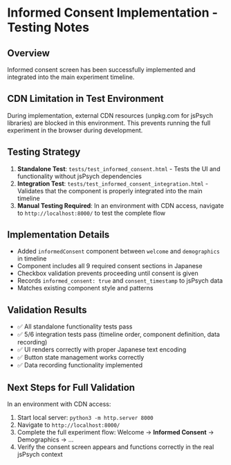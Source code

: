 # Informed Consent Implementation - Testing Notes

## Overview
Informed consent screen has been successfully implemented and integrated into the main experiment timeline.

## CDN Limitation in Test Environment
During implementation, external CDN resources (unpkg.com for jsPsych libraries) are blocked in this environment. This prevents running the full experiment in the browser during development.

## Testing Strategy
1. **Standalone Test**: `tests/test_informed_consent.html` - Tests the UI and functionality without jsPsych dependencies
2. **Integration Test**: `tests/test_informed_consent_integration.html` - Validates that the component is properly integrated into the main timeline
3. **Manual Testing Required**: In an environment with CDN access, navigate to `http://localhost:8000/` to test the complete flow

## Implementation Details
- Added `informedConsent` component between `welcome` and `demographics` in timeline
- Component includes all 9 required consent sections in Japanese
- Checkbox validation prevents proceeding until consent is given
- Records `informed_consent: true` and `consent_timestamp` to jsPsych data
- Matches existing component style and patterns

## Validation Results
- ✅ All standalone functionality tests pass
- ✅ 5/6 integration tests pass (timeline order, component definition, data recording)
- ✅ UI renders correctly with proper Japanese text encoding
- ✅ Button state management works correctly
- ✅ Data recording functionality implemented

## Next Steps for Full Validation
In an environment with CDN access:
1. Start local server: `python3 -m http.server 8000`
2. Navigate to `http://localhost:8000/`
3. Complete the full experiment flow: Welcome → **Informed Consent** → Demographics → ...
4. Verify the consent screen appears and functions correctly in the real jsPsych context